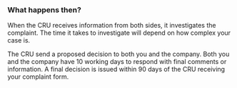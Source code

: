 ###  What happens then?

When the CRU receives information from both sides, it investigates the
complaint. The time it takes to investigate will depend on how complex your
case is.

The CRU send a proposed decision to both you and the company. Both you and the
company have 10 working days to respond with final comments or information. A
final decision is issued within 90 days of the CRU receiving your complaint
form.
